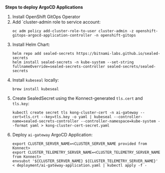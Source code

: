 **Steps to deploy ArgoCD Applications**

1. Install OpenShift GitOps Operator
2. Add `cluster-admin role to service account:
    ```
    oc adm policy add-cluster-role-to-user cluster-admin -z openshift-gitops-argocd-application-controller -n openshift-gitops
    ```
3. Install Helm Chart:
    ```
    helm repo add sealed-secrets https://bitnami-labs.github.io/sealed-secrets
    helm install sealed-secrets -n kube-system --set-string fullnameOverride=sealed-secrets-controller sealed-secrets/sealed-secrets
    ```
4. Install `kubeseal` locally:
    ```
    brew install kubeseal
    ```
5. Create SealedSecret using the Konnect-generated `tls.cert` and `tls.key`:
    ```
    kubectl create secret tls kong-cluster-cert -n ai-gateway --cert=tls.crt --key=tls.key -o yaml | kubeseal --controller-name=sealed-secrets-controller --controller-namespace=kube-system --format yaml > kong-cluster-cert-secret.yaml
    ```
6. Deploy `ai-gateway` ArgoCD Application:
    ```
    export CLUSTER_SERVER_NAME=<CLUSTER_SERVER_NAME provided from Konnect>
    export CLUSTER_TELEMETRY_SERVER_NAME=<CLUSTER_TELEMETRY_SERVER_NAME from Konnect>
    envsubst '${CLUSTER_SERVER_NAME} ${CLUSTER_TELEMETRY_SERVER_NAME}' < deployment/ai-gateway-application.yaml | kubectl apply -f -
    ```